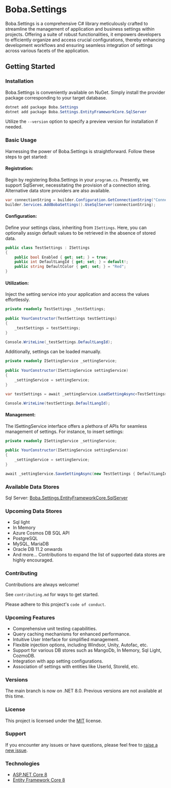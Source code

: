 
# Boba.Settings

Boba.Settings is a comprehensive C# library meticulously crafted to streamline the management of application and business settings within projects. Offering a suite of robust functionalities, it empowers developers to efficiently organize and access crucial configurations, thereby enhancing development workflows and ensuring seamless integration of settings across various facets of the application.

## Getting Started

### Installation

Boba.Settings is conveniently available on NuGet. Simply install the provider package corresponding to your target database.

```c#
dotnet add package Boba.Settings
dotnet add package Boba.Settings.EntityFrameworkCore.SqlServer
```

Utilize the `--version` option to specify a preview version for installation if needed.

### Basic Usage
Harnessing the power of Boba.Settings is straightforward. Follow these steps to get started:

#### Registration: 
Begin by registering Boba.Settings in your `program.cs`. Presently, we support SqlServer, necessitating the provision of a connection string. Alternative data store providers are also available.
```c#
var connectionString = builder.Configuration.GetConnectionString("ConnectionString");
builder.Services.AddBobaSettings().UseSqlServer(connectionString); 
```
#### Configuration:
Define your settings class, inheriting from `ISettings`. Here, you can optionally assign default values to be retrieved in the absence of stored data.

```c#
public class TestSettings : ISettings
{
    public bool Enabled { get; set; } = true;
    public int DefaultLangId { get; set; } = default!;
    public string DefaultColor { get; set; } = "Red";
}
```

#### Utilization: 
Inject the setting service into your application and access the values effortlessly.
```c#
private readonly TestSettings _testSettings;
	
public YourConstructor(TestSettings testSettings)
{
    _testSettings = testSettings;
}

Console.WriteLine(_testSettings.DefaultLangId);

```
Additionally, settings can be loaded manually.

```c#
private readonly ISettingService _settingService;
	
public YourConstructor(ISettingService settingService)
{
    _settingService = settingService;
}

var testSettings = await _settingService.LoadSettingAsync<TestSettings>();

Console.WriteLine(testSettings.DefaultLangId);
```

#### Management:
The ISettingService interface offers a plethora of APIs for seamless management of settings. For instance, to insert settings:
```c#
private readonly ISettingService _settingService;
	
public YourConstructor(ISettingService settingService)
{
    _settingService = settingService;
}

await _settingService.SaveSettingAsync(new TestSettings { DefaultLangId = 1, Enabled = false });
```

### Available Data Stores
Sql Server: [Boba.Settings.EntityFrameworkCore.SqlServer](https://github.com/MarwanAlmaseid/Boba.Settings/tree/master/src/Boba.Settings.EntityFrameworkCore.SqlServer)

### Upcoming Data Stores
- Sql light
- In Memory
- Azure Cosmos DB SQL API
- PostgreSQL
- MySQL, MariaDB
- Oracle DB 11.2 onwards
- And more…
Contributions to expand the list of supported data stores are highly encouraged.
### Contributing

Contributions are always welcome!

See `contributing.md` for ways to get started.

Please adhere to this project's `code of conduct`.


### Upcoming Features
- Comprehensive unit testing capabilities.
- Query caching mechanisms for enhanced performance.
- Intuitive User Interface for simplified management.
- Flexible injection options, including Windsor, Unity, Autofac, etc.
- Support for various DB stores such as MangoDb, In Memory, Sql Light, CozmoDB.
- Integration with app setting configurations.
- Association of settings with entities like UserId, StoreId, etc.

### Versions
The main branch is now on .NET 8.0. Previous versions are not available at this time.

### License
This project is licensed under the [MIT](https://choosealicense.com/licenses/mit/) license.

### Support
If you encounter any issues or have questions, please feel free to [raise a new issue](https://github.com/MarwanAlmaseid/Boba.Settings/issues).

### Technologies

 - [ASP.NET Core 8](https://learn.microsoft.com/en-us/aspnet/core/introduction-to-aspnet-core?view=aspnetcore-8.0)
 - [Entity Framework Core 8](https://learn.microsoft.com/en-us/ef/core/)
